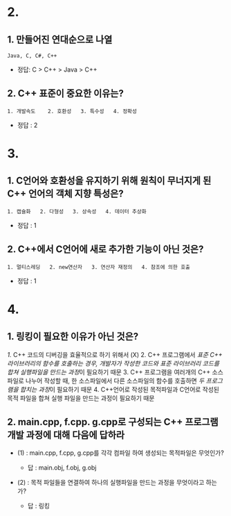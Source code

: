 
# 2.
## 1. 만들어진 연대순으로 나열
```
Java, C, C#, C++
```
- 정답:  C > C++ > Java > C++
## 2. C++ 표준이 중요한 이유는?
```
1. 개발속도    2. 호환성   3. 특수성   4. 정확성
```
- 정답 : 2
# 3.
## 1. C언어와 호환성을 유지하기 위해 원칙이 무너지게 된 C++ 언어의 객체 지향 특성은?
```
1. 캡슐화   2. 다형성   3. 상속성   4. 데이터 추상화
```
- 정답 :  1
## 2. C++에서 C언어에 새로 추가한 기능이 아닌 것은?
```
1. 멀티스레딩   2. new연산자   3. 연산자 재정의   4. 참조에 의한 호출
```
- 정답 : 1
# 4.
## 1. 링킹이 필요한 이유가 아닌 것은?
*1.* C++ 코드의 디버깅을 효율적으로 하기 위해서 (X)
2. C++ 프로그램에서 *표준 C++ 라이브러리의 함수를 호출하는 경우, 개발자가 작성한 코드와 표준 라이브러리 코드를 합쳐 실행파일을 만드는 과정*이 필요하기 때문
3. C++ 프로그램을 여러개의 C++ 소스 파일로 나누어 작성할 때, 한 소스파일에서 다른 소스파일의 함수를 호출하면 *두 프로그램을 합치는 과정*이 필요하기 때문
4. C++언어로 작성된 목적파일과 C언어로 작성된 목적 파일을 합쳐 실행 파일을 만드는 과정이 필요하기 때문

## 2. main.cpp, f.cpp. g.cpp로 구성되는 C++ 프로그램 개발 과정에 대해 다음에 답하라
- (1) : main.cpp, f.cpp, g.cpp를 각각 컴파일 하여 생성되는 목적파일은 무엇인가?
	- 답 : main.obj, f.obj, g.obj

- (2) : 목적 파일들을 연결하여 하나의 실행파일을 만드는 과정을 무엇이라고 하는가?
	- 답 : 링킹